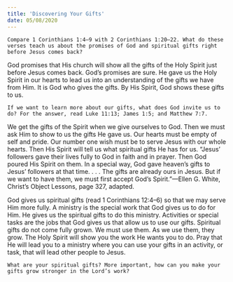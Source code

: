 ```yaml
---
title: 'Discovering Your Gifts'
date: 05/08/2020
---
```


`Compare 1 Corinthians 1:4–9 with 2 Corinthians 1:20–22. What do these verses teach us about the promises of God and spiritual gifts right before Jesus comes back?`

God promises that His church will show all the gifts of the Holy Spirit just before Jesus comes back. God’s promises are sure. He gave us the Holy Spirit in our hearts to lead us into an understanding of the gifts we have from Him. It is God who gives the gifts. By His Spirit, God shows these gifts to us.

`If we want to learn more about our gifts, what does God invite us to do? For the answer, read Luke 11:13; James 1:5; and Matthew 7:7.`

We get the gifts of the Spirit when we give ourselves to God. Then we must ask Him to show to us the gifts He gave us. Our hearts must be empty of self and pride. Our number one wish must be to serve Jesus with our whole hearts. Then His Spirit will tell us what spiritual gifts He has for us. “Jesus’ followers gave their lives fully to God in faith and in prayer. Then God poured His Spirit on them. In a special way, God gave heaven’s gifts to Jesus’ followers at that time. . . . The gifts are already ours in Jesus. But if we want to have them, we must first accept God’s Spirit.”—Ellen G. White, Christ’s Object Lessons, page 327, adapted.

God gives us spiritual gifts (read 1 Corinthians 12:4–6) so that we may serve Him more fully. A ministry is the special work that God gives us to do for Him. He gives us the spiritual gifts to do this ministry. Activities or special tasks are the jobs that God gives us that allow us to use our gifts. Spiritual gifts do not come fully grown. We must use them. As we use them, they grow. The Holy Spirit will show you the work He wants you to do. Pray that He will lead you to a ministry where you can use your gifts in an activity, or task, that will lead other people to Jesus.

`What are your spiritual gifts? More important, how can you make your gifts grow stronger in the Lord’s work?`
